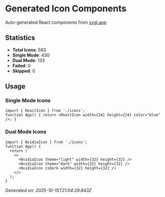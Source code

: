 # Generated Icon Components

Auto-generated React components from [svgl.app](https://svgl.app)

## Statistics
- **Total Icons**: 563
- **Single Mode**: 430
- **Dual Mode**: 133
- **Failed**: 0
- **Skipped**: 0

## Usage

### Single Mode Icons

```tsx
import { ReactIcon } from './icons';
function App() { return <ReactIcon width={24} height={24} color="blue" />; }
```

### Dual Mode Icons

```tsx
import { NvidiaIcon } from './icons';
function App() {
  return (
    <>
      <NvidiaIcon theme="light" width={32} height={32} />
      <NvidiaIcon theme="dark" width={32} height={32} />
      <NvidiaIcon isDark width={32} height={32} />
    </>
  );
}
```

*Generated on: 2025-10-15T21:04:29.843Z*